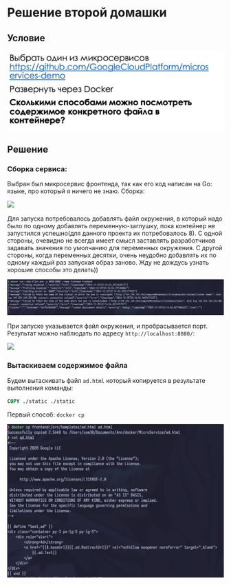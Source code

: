 # Решение второй домашки

## Условие

<img src = "../dist/Задание 2/Задание 2.jpg">

## Решение

### Сборка сервиса:

Выбран был микросервис фронтенда, так как его код написан на Go: языке, про который я ничего не знаю. Сборка:

<img src = "../dist/Задание 2/Сборка контейнера.png">

Для запуска потребовалось добавлять файл окружения, в который надо было по
одному добавлять переменную-заглушку, пока контейнер не запустился успешно(для
данного проекта их потребовалось 8). С одной стороны, очевидно не всегда имеет
смысл заставлять разработчиков задавать значения по умолчанию для переменных
окружения. С другой стороны, когда переменных десятки, очень неудобно добавлять
их по одному каждый раз запуская образ заново. Жду не дождусь узнать хорошие
способы это делать))

<img src = "../dist/Задание 2/Запуск образа докера.png">

При запуске указывается файл окружения, и пробрасывается порт. Результат можно наблюдать по адресу `http://localhost:8080/`:

<img src = "../dist/Задание 2/Запущенный фронтенд.png">

### Вытаскиваем содержимое файла

Будем вытаскивать файл `ad.html` который копируется в результате выполнения команды:

```Dockerfile
COPY ./static ./static
```

Первый способ: `docker cp`

<img src = "../dist/Задание 2/docker cp.png">
